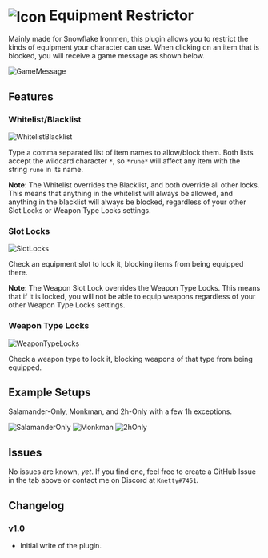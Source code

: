 # <img align="center" src="https://i.imgur.com/uw1mSGR.png" alt="Icon"> Equipment Restrictor 

Mainly made for Snowflake Ironmen, this plugin allows you to restrict the kinds of equipment your character can use. When clicking on an item that is blocked, you will receive a game message as shown below.

![GameMessage](https://i.imgur.com/qZPcyb2.png)

## Features

### Whitelist/Blacklist

![WhitelistBlacklist](https://i.imgur.com/g96bWkm.png)

Type a comma separated list of item names to allow/block them. Both lists accept the wildcard character `*`, so `*rune*` will affect any item with the string `rune` in its name.

**Note**: The Whitelist overrides the Blacklist, and both override all other locks. This means that anything in the whitelist will always be allowed, and anything in the blacklist will always be blocked, regardless of your other Slot Locks or Weapon Type Locks settings.

### Slot Locks

![SlotLocks](https://i.imgur.com/246thp9.png)

Check an equipment slot to lock it, blocking items from being equipped there.

**Note**: The Weapon Slot Lock overrides the Weapon Type Locks. This means that if it is locked, you will not be able to equip weapons regardless of your other Weapon Type Locks settings.

### Weapon Type Locks

![WeaponTypeLocks](https://i.imgur.com/HLx0Ol1.png)

Check a weapon type to lock it, blocking weapons of that type from being equipped.

## Example Setups

Salamander-Only, Monkman, and 2h-Only with a few 1h exceptions.

![SalamanderOnly](https://i.imgur.com/FicMJOv.png) ![Monkman](https://i.imgur.com/nGwgrrY.png) ![2hOnly](https://i.imgur.com/J5om5MR.png)

## Issues

No issues are known, _yet_. If you find one, feel free to create a GitHub Issue in the tab above or contact me on Discord at `Knetty#7451`.

## Changelog

### v1.0
 - Initial write of the plugin.
